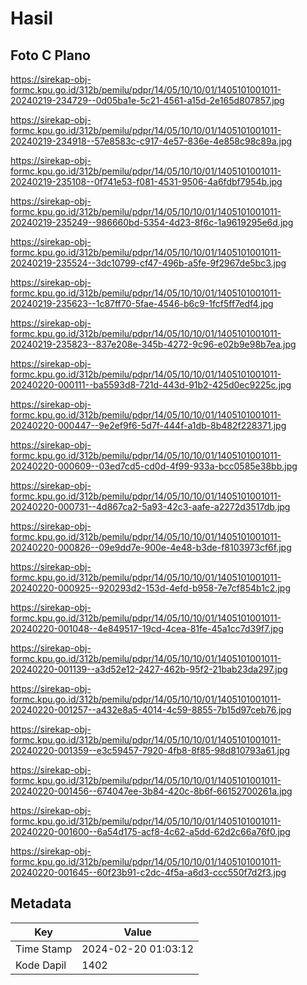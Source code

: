 # Hasil

## Foto C Plano

https://sirekap-obj-formc.kpu.go.id/312b/pemilu/pdpr/14/05/10/10/01/1405101001011-20240219-234729--0d05ba1e-5c21-4561-a15d-2e165d807857.jpg

https://sirekap-obj-formc.kpu.go.id/312b/pemilu/pdpr/14/05/10/10/01/1405101001011-20240219-234918--57e8583c-c917-4e57-836e-4e858c98c89a.jpg

https://sirekap-obj-formc.kpu.go.id/312b/pemilu/pdpr/14/05/10/10/01/1405101001011-20240219-235108--0f741e53-f081-4531-9506-4a6fdbf7954b.jpg

https://sirekap-obj-formc.kpu.go.id/312b/pemilu/pdpr/14/05/10/10/01/1405101001011-20240219-235249--986660bd-5354-4d23-8f6c-1a9619295e6d.jpg

https://sirekap-obj-formc.kpu.go.id/312b/pemilu/pdpr/14/05/10/10/01/1405101001011-20240219-235524--3dc10799-cf47-496b-a5fe-9f2967de5bc3.jpg

https://sirekap-obj-formc.kpu.go.id/312b/pemilu/pdpr/14/05/10/10/01/1405101001011-20240219-235623--1c87ff70-5fae-4546-b6c9-1fcf5ff7edf4.jpg

https://sirekap-obj-formc.kpu.go.id/312b/pemilu/pdpr/14/05/10/10/01/1405101001011-20240219-235823--837e208e-345b-4272-9c96-e02b9e98b7ea.jpg

https://sirekap-obj-formc.kpu.go.id/312b/pemilu/pdpr/14/05/10/10/01/1405101001011-20240220-000111--ba5593d8-721d-443d-91b2-425d0ec9225c.jpg

https://sirekap-obj-formc.kpu.go.id/312b/pemilu/pdpr/14/05/10/10/01/1405101001011-20240220-000447--9e2ef9f6-5d7f-444f-a1db-8b482f228371.jpg

https://sirekap-obj-formc.kpu.go.id/312b/pemilu/pdpr/14/05/10/10/01/1405101001011-20240220-000609--03ed7cd5-cd0d-4f99-933a-bcc0585e38bb.jpg

https://sirekap-obj-formc.kpu.go.id/312b/pemilu/pdpr/14/05/10/10/01/1405101001011-20240220-000731--4d867ca2-5a93-42c3-aafe-a2272d3517db.jpg

https://sirekap-obj-formc.kpu.go.id/312b/pemilu/pdpr/14/05/10/10/01/1405101001011-20240220-000826--09e9dd7e-900e-4e48-b3de-f8103973cf6f.jpg

https://sirekap-obj-formc.kpu.go.id/312b/pemilu/pdpr/14/05/10/10/01/1405101001011-20240220-000925--920293d2-153d-4efd-b958-7e7cf854b1c2.jpg

https://sirekap-obj-formc.kpu.go.id/312b/pemilu/pdpr/14/05/10/10/01/1405101001011-20240220-001048--4e849517-19cd-4cea-81fe-45a1cc7d39f7.jpg

https://sirekap-obj-formc.kpu.go.id/312b/pemilu/pdpr/14/05/10/10/01/1405101001011-20240220-001139--a3d52e12-2427-462b-95f2-21bab23da297.jpg

https://sirekap-obj-formc.kpu.go.id/312b/pemilu/pdpr/14/05/10/10/01/1405101001011-20240220-001257--a432e8a5-4014-4c59-8855-7b15d97ceb76.jpg

https://sirekap-obj-formc.kpu.go.id/312b/pemilu/pdpr/14/05/10/10/01/1405101001011-20240220-001359--e3c59457-7920-4fb8-8f85-98d810793a61.jpg

https://sirekap-obj-formc.kpu.go.id/312b/pemilu/pdpr/14/05/10/10/01/1405101001011-20240220-001456--674047ee-3b84-420c-8b6f-66152700261a.jpg

https://sirekap-obj-formc.kpu.go.id/312b/pemilu/pdpr/14/05/10/10/01/1405101001011-20240220-001600--6a54d175-acf8-4c62-a5dd-62d2c66a76f0.jpg

https://sirekap-obj-formc.kpu.go.id/312b/pemilu/pdpr/14/05/10/10/01/1405101001011-20240220-001645--60f23b91-c2dc-4f5a-a6d3-ccc550f7d2f3.jpg


## Metadata

| Key        | Value               |
| ---------- | ------------------- |
| Time Stamp | 2024-02-20 01:03:12 |
| Kode Dapil | 1402                |



